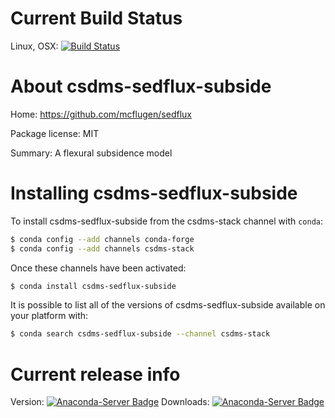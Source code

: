 




# Current Build Status

Linux, OSX: [![Build Status](https://travis-ci.org/csdms-stack/sedflux-subside-csdms-recipe.svg?branch=master)](https://travis-ci.org/csdms-stack/sedflux-subside-csdms-recipe)

# About csdms-sedflux-subside

Home: https://github.com/mcflugen/sedflux

Package license: MIT

Summary: A flexural subsidence model

# Installing csdms-sedflux-subside

To install csdms-sedflux-subside from the csdms-stack channel with `conda`:

```bash
$ conda config --add channels conda-forge
$ conda config --add channels csdms-stack
```

Once these channels have been activated:

```bash
$ conda install csdms-sedflux-subside
```

It is possible to list all of the versions of csdms-sedflux-subside available on your
platform with:

```bash
$ conda search csdms-sedflux-subside --channel csdms-stack
```

# Current release info

Version: [![Anaconda-Server Badge](https://anaconda.org/csdms-stack/csdms-sedflux-subside/badges/version.svg)](https://anaconda.org/csdms-stack/csdms-sedflux-subside)
Downloads: [![Anaconda-Server Badge](https://anaconda.org/csdms-stack/csdms-sedflux-subside/badges/downloads.svg)](https://anaconda.org/csdms-stack/csdms-sedflux-subside)
